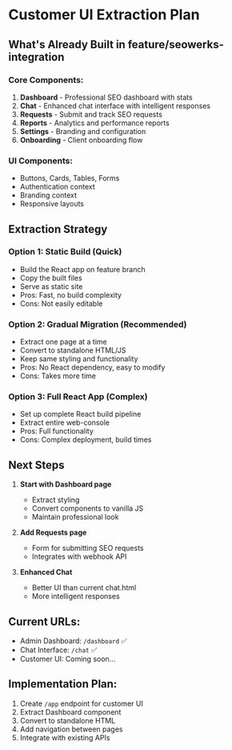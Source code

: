 # Customer UI Extraction Plan

## What's Already Built in feature/seowerks-integration

### Core Components:
1. **Dashboard** - Professional SEO dashboard with stats
2. **Chat** - Enhanced chat interface with intelligent responses  
3. **Requests** - Submit and track SEO requests
4. **Reports** - Analytics and performance reports
5. **Settings** - Branding and configuration
6. **Onboarding** - Client onboarding flow

### UI Components:
- Buttons, Cards, Tables, Forms
- Authentication context
- Branding context
- Responsive layouts

## Extraction Strategy

### Option 1: Static Build (Quick)
- Build the React app on feature branch
- Copy the built files
- Serve as static site
- Pros: Fast, no build complexity
- Cons: Not easily editable

### Option 2: Gradual Migration (Recommended)
- Extract one page at a time
- Convert to standalone HTML/JS
- Keep same styling and functionality
- Pros: No React dependency, easy to modify
- Cons: Takes more time

### Option 3: Full React App (Complex)
- Set up complete React build pipeline
- Extract entire web-console
- Pros: Full functionality
- Cons: Complex deployment, build times

## Next Steps

1. **Start with Dashboard page**
   - Extract styling
   - Convert components to vanilla JS
   - Maintain professional look

2. **Add Requests page**
   - Form for submitting SEO requests
   - Integrates with webhook API

3. **Enhanced Chat**
   - Better UI than current chat.html
   - More intelligent responses

## Current URLs:
- Admin Dashboard: `/dashboard` ✅
- Chat Interface: `/chat` ✅
- Customer UI: Coming soon...

## Implementation Plan:
1. Create `/app` endpoint for customer UI
2. Extract Dashboard component
3. Convert to standalone HTML
4. Add navigation between pages
5. Integrate with existing APIs